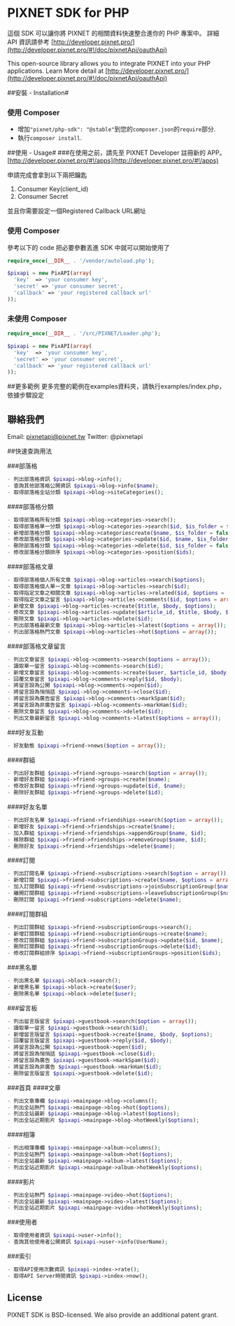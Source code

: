 PIXNET SDK for PHP
==============

這個 SDK 可以讓你將 PIXNET 的相關資料快速整合進你的 PHP 專案中。
詳細 API 資訊請參考 [http://developer.pixnet.pro/](http://developer.pixnet.pro/#!/doc/pixnetApi/oauthApi)

This open-source library allows you to integrate PIXNET into your PHP applications.
Learn More detail at [http://developer.pixnet.pro/](http://developer.pixnet.pro/#!/doc/pixnetApi/oauthApi)

##安裝 - Installation#
### 使用 Composer ###
- 增加`"pixnet/php-sdk": "@stable"`到您的`composer.json`的`require`部分.
- 執行`composer install`.

##使用 - Usage#
###在使用之前，請先至 PIXNET Developer 註冊新的 APP。
[http://developer.pixnet.pro/#!/apps](http://developer.pixnet.pro/#!/apps)

申請完成會拿到以下兩把鑰匙

 1. Consumer Key(client_id)
 2. Consumer Secret

並且你需要設定一個Registered Callback URL網址

### 使用 Composer ###
參考以下的 code 把必要參數丟進 SDK 中就可以開始使用了
```php
require_once(__DIR__ . '/vendor/autoload.php');

$pixapi = new PixAPI(array(
  'key'  => 'your consumer key',
  'secret' => 'your consumer secret',
  'callback' => 'your registered callback url'
));
```

### 未使用 Composer ###
```php
require_once(__DIR__ . '/src/PIXNET/Loader.php');

$pixapi = new PixAPI(array(
  'key'  => 'your consumer key',
  'secret' => 'your consumer secret',
  'callback' => 'your registered callback url'
));
```

##更多範例
更多完整的範例在examples資料夾，請執行examples/index.php，依據步驟設定

## 聯絡我們

Email: pixnetapi@pixnet.tw
Twitter: @pixnetapi

##快速查詢用法

###部落格
```php
- 列出部落格資訊 $pixapi->blog->info();
- 查詢其他部落格公開資訊 $pixapi->blog->info($name);
- 取得部落格全站分類 $pixapi->blog->siteCategories();
```
####部落格分類
```php
- 取得部落格所有分類 $pixapi->blog->categories->search();
- 取得部落格單一分類 $pixapi->blog->categories->search($id, $is_folder = false);
- 新增部落格分類 $pixapi->blog->categoriescreate($name, $is_folder = false, $options = array());
- 修改部落格分類 $pixapi->blog->categories->update($id, $name, $is_folder = false, $options = array());
- 刪除部落格分類 $pixapi->blog->categories->delete($id, $is_folder = false);
- 修改部落格分類排序 $pixapi->blog->categories->position($ids);
```
####部落格文章
```php
- 取得部落格個人所有文章 $pixapi->blog->articles->search($options);
- 取得部落格個人單一文章 $pixapi->blog->articles->search($id);
- 取得指定文章之相關文章 $pixapi->blog->articles->related($id, $options = array());
- 取得指定文章之留言 $pixapi->blog->articles->comments($id, $options = array());
- 新增文章 $pixapi->blog->articles->create($title, $body, $options);
- 修改文章 $pixapi->blog->articles->update($article_id, $title, $body, $options);
- 刪除文章 $pixapi->blog->articles->delete($id);
- 列出部落格最新文章 $pixapi->blog->articles->latest($options = array());
- 列出部落格熱門文章 $pixapi->blog->articles->hot($options = array());
```
####部落格文章留言
```php
- 列出文章留言 $pixapi->blog->comments->search($options = array());
- 讀取單一留言 $pixapi->blog->comments->search($id);
- 新增文章留言 $pixapi->blog->comments->create($user, $article_id, $body, $options);
- 回覆文章留言 $pixapi->blog->comments->reply($id, $body);
- 將留言設為公開 $pixapi->blog->comments->open($id);
- 將留言設為悄悄話 $pixapi->blog->comments->close($id);
- 將留言設為廣告留言 $pixapi->blog->comments->markSpam($id);
- 將留言設為非廣告留言 $pixapi->blog->comments->markHam($id);
- 刪除文章留言 $pixapi->blog->comments->delete($id);
- 列出文章最新留言 $pixapi->blog->comments->latest($options = array());
```

###好友互動
```php
- 好友動態 $pixapi->friend->news($option = array());
```
####群組
```php
- 列出好友群組 $pixapi->friend->groups->search($option = array());
- 新增好友群組 $pixapi->friend->groups->create($name);
- 修改好友群組 $pixapi->friend->groups->update($id, $name);
- 刪除好友群組 $pixapi->friend->groups->delete($id);
```
####好友名單
```php
- 列出好友名單 $pixapi->friend->friendships->search($option = array());
- 新增好友 $pixapi->friend->friendships->create($name);
- 加入群組 $pixapi->friend->friendships->appendGroup($name, $id);
- 移除群組 $pixapi->friend->friendships->removeGroup($name, $id);
- 刪除好友 $pixapi->friend->friendships->delete($name);
```
####訂閱
```php
- 列出訂閱名單 $pixapi->friend->subscriptions->search($option = array());
- 新增訂閱 $pixapi->friend->subscriptions->create($name, $options = array());
- 加入訂閱群組 $pixapi->friend->subscriptions->joinSubscriptionGroup($name, $group_ids = array());
- 離開訂閱群組 $pixapi->friend->subscriptions->leaveSubscriptionGroup($name, $group_ids = array());
- 刪除訂閱 $pixapi->friend->subscriptions->delete($name);
```
####訂閱群組
```php
- 列出訂閱群組 $pixapi->friend->subscriptionGroups->search();
- 新增訂閱群組 $pixapi->friend->subscriptionGroups->create($name);
- 修改訂閱群組 $pixapi->friend->subscriptionGroups->update($id, $name);
- 刪除訂閱群組 $pixapi->friend->subscriptionGroups->delete($id);
- 修改訂閱群組排序 $pixapi->friend->subscriptionGroups->position($ids);
```

###黑名單
```php
- 列出黑名單 $pixapi->block->search();
- 新增黑名單 $pixapi->block->create($user);
- 刪除黑名單 $pixapi->block->delete($user);
```

###留言板
```php
- 列出留言版留言 $pixapi->guestbook->search($option = array());
- 讀取單一留言 $pixapi->guestbook->search($id);
- 新增留言版留言 $pixapi->guestbook->create($name, $body, $options);
- 回覆留言版留言 $pixapi->guestbook->reply($id, $body);
- 將留言設為公開 $pixapi->guestbook->open($id);
- 將留言設為悄悄話 $pixapi->guestbook->close($id);
- 將留言設為廣告 $pixapi->guestbook->markSpam($id);
- 將留言設為非廣告 $pixapi->guestbook->markHam($id);
- 刪除留言版留言 $pixapi->guestbook->delete($id);
```

###首頁
####文章
```php
- 列出文章專欄 $pixapi->mainpage->blog->columns();
- 列出全站熱門 $pixapi->mainpage->blog->hot($options);
- 列出全站最新 $pixapi->mainpage->blog->latest($options);
- 列出全站近期影片 $pixapi->mainpage->blog->hotWeekly($options);
```
####相簿
```php
- 列出相簿專欄 $pixapi->mainpage->album->columns();
- 列出全站熱門 $pixapi->mainpage->album->hot($options);
- 列出全站最新 $pixapi->mainpage->album->latest($options);
- 列出全站近期影片 $pixapi->mainpage->album->hotWeekly($options);
```
####影片
```php
- 列出全站熱門 $pixapi->mainpage->video->hot($options);
- 列出全站最新 $pixapi->mainpage->video->latest($options);
- 列出全站近期影片 $pixapi->mainpage->video->hotWeekly($options);
```
###使用者
```php
- 取得使用者資訊 $pixapi->user->info();
- 查詢其他使用者公開資訊 $pixapi->user->info(UserName);
```
###索引
```php
- 取得API使用次數資訊 $pixapi->index->rate();
- 取得API Server時間資訊 $pixapi->index->now();
```

## License
PIXNET SDK is BSD-licensed. We also provide an additional patent grant.
